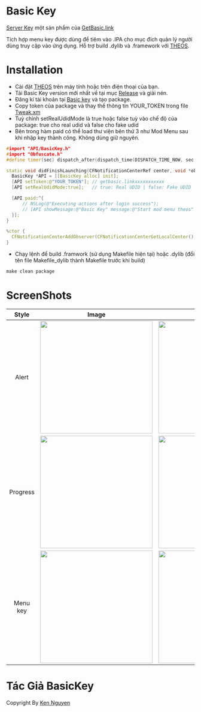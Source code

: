 # Basic Key
[Server Key](https://key.getbasic.link) một sản phẩm của [GetBasic.link](https://getbasic.link/)

Tích hợp menu key được dùng để tiêm vào .IPA cho mục đích quản lý người dùng truy cập vào ứng dụng. Hỗ trợ build .dylib và .framework với [THEOS](https://theos.dev/).

# Installation

* Cài đặt [THEOS](https://theos.dev/) trên máy tính hoặc trên điện thoại của bạn.
* Tải Basic Key version mới nhất về tại mục [Release](https://github.com/nduykhanh/basic-key/releases) và giải nén.
* Đăng kí tài khoản tại [Basic key](https://key.getbasic.link/) và tạo package.
* Copy token của package và thay thế thông tin YOUR_TOKEN trong file [Tweak.xm](https://github.com/nduykhanh/basic-key/blob/main/Tweak.xm)
* Tuỳ chỉnh setRealUdidMode là true hoặc false tuỳ vào chế độ của package: true cho real udid và false cho fake udid
* Bên trong hàm paid có thể load thư viện bên thứ 3 như Mod Menu sau khi nhập key thành công. Không dùng giữ nguyên.
  
```c++
#import "API/BasicKey.h"
#import "Obfuscate.h"
#define timer(sec) dispatch_after(dispatch_time(DISPATCH_TIME_NOW, sec * NSEC_PER_SEC), dispatch_get_main_queue(), ^

static void didFinishLaunching(CFNotificationCenterRef center, void *observer, CFStringRef name, const void *object, CFDictionaryRef info) {
  BasicKey *API = [[BasicKey alloc] init];
  [API setToken:@"YOUR_TOKEN"]; // getbasic.linkxxxxxxxxxxx 
  [API setRealUdidMode:true];   // true: Real UDID | false: Fake UDID

  [API paid:^{
      // NSLog(@"Executing actions after login success");
      // [API showMessage:@"Basic Key" message:@"Start mod menu theos" shouldExit:NO];
  }];
}

%ctor {
  CFNotificationCenterAddObserver(CFNotificationCenterGetLocalCenter(), NULL, &didFinishLaunching, (CFStringRef)UIApplicationDidFinishLaunchingNotification, NULL, CFNotificationSuspensionBehaviorDeliverImmediately);
}

```
* Chạy lệnh để build .framwork (sử dụng Makefile hiện tại) hoặc .dylib (đổi tên file Makefile_dylib thành Makefile trước khi build)
```c++
make clean package
``` 
# ScreenShots

| Style	| Image	| Image	|
|:-------------:|:-------------:|:-------------:|
| Alert |<img src="https://github.com/user-attachments/assets/4db62396-536a-4100-8d96-fd7d159cb508" width="300"/> | <img src="https://github.com/user-attachments/assets/caef0062-ab40-45f6-bfc8-e112eaca4bc4" width="300"/> |
| Progress | <img src="https://github.com/user-attachments/assets/77e462d2-8ca8-4bcc-b1a7-dbca14981300" width="300"/> |  <img src="https://github.com/user-attachments/assets/77e462d2-8ca8-4bcc-b1a7-dbca14981300" width="300"/> |
| Menu key | <img src="https://github.com/user-attachments/assets/054fea0b-bba3-4b22-b3ad-893a81aadf3d" width="300"/> | <img src="https://github.com/user-attachments/assets/e5ac5b98-a533-4add-a72a-77758b677962" width="300"/> |





# Tác Giả BasicKey

Copyright By [Ken Nguyen](https://t.me/kennguyen02)
